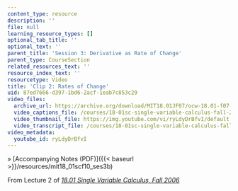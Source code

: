 ```yaml
---
content_type: resource
description: ''
file: null
learning_resource_types: []
optional_tab_title: ''
optional_text: ''
parent_title: 'Session 3: Derivative as Rate of Change'
parent_type: CourseSection
related_resources_text: ''
resource_index_text: ''
resourcetype: Video
title: 'Clip 2: Rates of Change'
uid: 87ed7666-d397-1bd6-2acf-1eab7c853c29
video_files:
  archive_url: https://archive.org/download/MIT18.01JF07/ocw-18.01-f07-lec02_300k.mp4
  video_captions_file: /courses/18-01sc-single-variable-calculus-fall-2010/45aa2850a26c5011912498e5ee5f57e6_ryLdyDrBfvI.vtt
  video_thumbnail_file: https://img.youtube.com/vi/ryLdyDrBfvI/default.jpg
  video_transcript_file: /courses/18-01sc-single-variable-calculus-fall-2010/3c401901ab40506d2e3265917ed918f2_ryLdyDrBfvI.pdf
video_metadata:
  youtube_id: ryLdyDrBfvI
---
```


» [Accompanying Notes (PDF)]({{< baseurl >}}/resources/mit18_01scf10_ses3b)

From Lecture 2 of [_18.01 Single Variable Calculus, Fall 2006_](/courses/18-01-single-variable-calculus-fall-2006/pages/video-lectures)